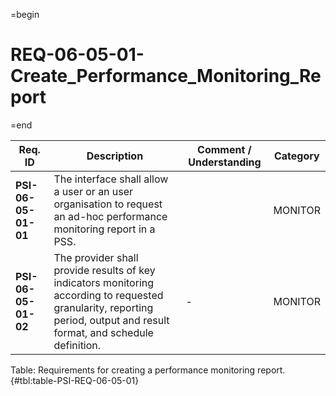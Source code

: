 =begin

# REQ-06-05-01-Create_Performance_Monitoring_Report

=end

| Req. ID | Description | Comment / Understanding | Category |
| ------- | ----------- | ----------------------- | -------- |
| __PSI-06-05-01-01__ | The interface shall allow a user or an user organisation to request an ad-hoc performance monitoring report in a PSS. |  | MONITOR |
| __PSI-06-05-01-02__ | The provider shall provide results of key indicators monitoring according to requested granularity, reporting period, output and result format, and schedule definition. | - | MONITOR |

Table: Requirements for creating a performance monitoring report. {#tbl:table-PSI-REQ-06-05-01}
